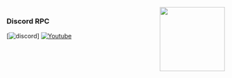 <img align="right" src='https://github.com/niveshbirangal/discord-rpc/blob/master/readmeassets/intro.gif' width="150">

### Discord RPC
[![discord](https://cdn0.iconfinder.com/data/icons/free-social-media-set/24/discord-512.png)]
[![Youtube](https://img.shields.io/youtube/views/udY540zICDY?style=social)](https://www.youtube.com/watch?v=udY540zICDY&t=12s)

